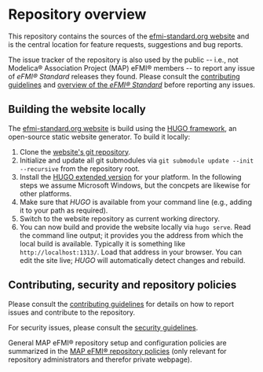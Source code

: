 # Repository overview

This repository contains the sources of the [efmi-standard.org website](https://efmi-standard.org) and is the central location for feature requests, suggestions and bug reports.

The issue tracker of the repository is also used by the public -- i.e., not Modelica® Association Project (MAP) eFMI® members -- to report any issue of _eFMI® Standard_ releases they found. Please consult the [contributing guidelines](CONTRIBUTING.md) and [overview of the _eFMI® Standard_](https://efmi-standard.org/standard/) before reporting any issues.

## Building the website locally

The [efmi-standard.org website](https://efmi-standard.org) is build using the [HUGO framework](https://gohugo.io/), an open-source static website generator. To build it locally:

 1. Clone the [website's git repository](https://github.com/modelica/efmi-standard.org).
 2. Initialize and update all git submodules via `git submodule update --init --recursive` from the repository root.
 3. Install the [HUGO extended version](https://gohugo.io/installation/) for your platform. In the following steps we assume Microsoft Windows, but the concpets are likewise for other platforms.
 4. Make sure that _HUGO_ is available from your command line (e.g., adding it to your path as required).
 5. Switch to the website repository as current working directory.
 6. You can now build and provide the website locally via `hugo serve`. Read the command line output; it provides you the address from which the local build is available. Typically it is something like `http://localhost:1313/`. Load that address in your browser. You can edit the site live; _HUGO_ will automatically detect changes and rebuild.

## Contributing, security and repository policies

Please consult the [contributing guidelines](CONTRIBUTING.md) for details on how to report issues and contribute to the repository.

For security issues, please consult the [security guidelines](SECURITY.md).

General MAP eFMI® repository setup and configuration policies are summarized in the [MAP eFMI® repository policies](https://github.com/modelica/efmi-organization/wiki/Repositories#public-repository-policies) (only relevant for repository administrators and therefor private webpage).